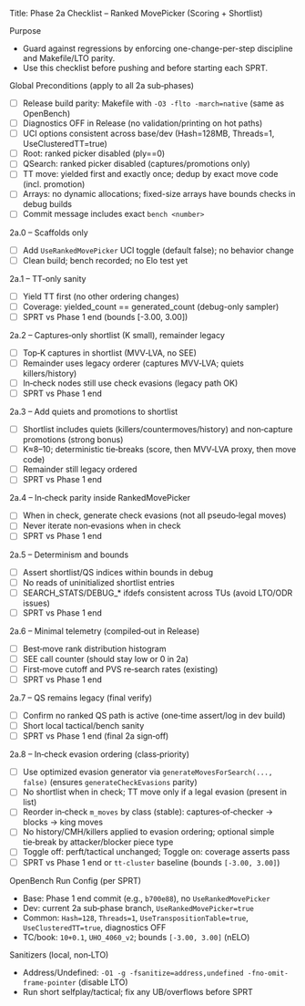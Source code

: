 Title: Phase 2a Checklist – Ranked MovePicker (Scoring + Shortlist)

Purpose
- Guard against regressions by enforcing one-change-per-step discipline and Makefile/LTO parity.
- Use this checklist before pushing and before starting each SPRT.

Global Preconditions (apply to all 2a sub‑phases)
- [ ] Release build parity: Makefile with `-O3 -flto -march=native` (same as OpenBench)
- [ ] Diagnostics OFF in Release (no validation/printing on hot paths)
- [ ] UCI options consistent across base/dev (Hash=128MB, Threads=1, UseClusteredTT=true)
- [ ] Root: ranked picker disabled (ply==0)
- [ ] QSearch: ranked picker disabled (captures/promotions only)
- [ ] TT move: yielded first and exactly once; dedup by exact move code (incl. promotion)
- [ ] Arrays: no dynamic allocations; fixed-size arrays have bounds checks in debug builds
- [ ] Commit message includes exact `bench <number>`

2a.0 – Scaffolds only
- [ ] Add `UseRankedMovePicker` UCI toggle (default false); no behavior change
- [ ] Clean build; bench recorded; no Elo test yet

2a.1 – TT‑only sanity
- [ ] Yield TT first (no other ordering changes)
- [ ] Coverage: yielded_count == generated_count (debug-only sampler)
- [ ] SPRT vs Phase 1 end (bounds [-3.00, 3.00])

2a.2 – Captures‑only shortlist (K small), remainder legacy
- [ ] Top‑K captures in shortlist (MVV‑LVA, no SEE)
- [ ] Remainder uses legacy orderer (captures MVV‑LVA; quiets killers/history)
- [ ] In‑check nodes still use check evasions (legacy path OK)
- [ ] SPRT vs Phase 1 end

2a.3 – Add quiets and promotions to shortlist
- [ ] Shortlist includes quiets (killers/countermoves/history) and non‑capture promotions (strong bonus)
- [ ] K≈8–10; deterministic tie‑breaks (score, then MVV‑LVA proxy, then move code)
- [ ] Remainder still legacy ordered
- [ ] SPRT vs Phase 1 end

2a.4 – In‑check parity inside RankedMovePicker
- [ ] When in check, generate check evasions (not all pseudo‑legal moves)
- [ ] Never iterate non‑evasions when in check
- [ ] SPRT vs Phase 1 end

2a.5 – Determinism and bounds
- [ ] Assert shortlist/QS indices within bounds in debug
- [ ] No reads of uninitialized shortlist entries
- [ ] SEARCH_STATS/DEBUG_* ifdefs consistent across TUs (avoid LTO/ODR issues)
- [ ] SPRT vs Phase 1 end

2a.6 – Minimal telemetry (compiled‑out in Release)
- [ ] Best‑move rank distribution histogram
- [ ] SEE call counter (should stay low or 0 in 2a)
- [ ] First‑move cutoff and PVS re‑search rates (existing)
- [ ] SPRT vs Phase 1 end

2a.7 – QS remains legacy (final verify)
- [ ] Confirm no ranked QS path is active (one‑time assert/log in dev build)
- [ ] Short local tactical/bench sanity
- [ ] SPRT vs Phase 1 end (final 2a sign‑off)

2a.8 – In‑check evasion ordering (class‑priority)
- [ ] Use optimized evasion generator via `generateMovesForSearch(..., false)` (ensures `generateCheckEvasions` parity)
- [ ] No shortlist when in check; TT move only if a legal evasion (present in list)
- [ ] Reorder in‑check `m_moves` by class (stable): captures‑of‑checker → blocks → king moves
- [ ] No history/CMH/killers applied to evasion ordering; optional simple tie‑break by attacker/blocker piece type
- [ ] Toggle off: perft/tactical unchanged; Toggle on: coverage asserts pass
- [ ] SPRT vs Phase 1 end or `tt-cluster` baseline (bounds `[-3.00, 3.00]`)

OpenBench Run Config (per SPRT)
- Base: Phase 1 end commit (e.g., `b700e88`), no `UseRankedMovePicker`
- Dev: current 2a sub‑phase branch, `UseRankedMovePicker=true`
- Common: `Hash=128`, `Threads=1`, `UseTranspositionTable=true`, `UseClusteredTT=true`, diagnostics OFF
- TC/book: `10+0.1`, `UHO_4060_v2`; bounds `[-3.00, 3.00]` (nELO)

Sanitizers (local, non‑LTO)
- Address/Undefined: `-O1 -g -fsanitize=address,undefined -fno-omit-frame-pointer` (disable LTO)
- Run short selfplay/tactical; fix any UB/overflows before SPRT
